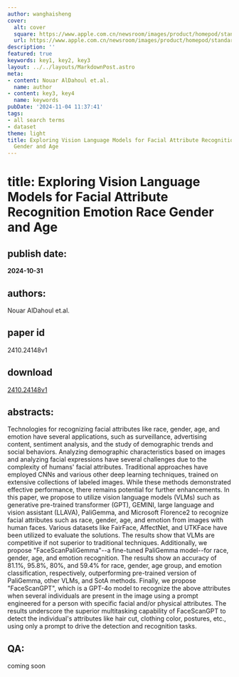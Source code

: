 ```yaml
---
author: wanghaisheng
cover:
  alt: cover
  square: https://www.apple.com.cn/newsroom/images/product/homepod/standard/Apple-HomePod-hero-230118_big.jpg.large_2x.jpg
  url: https://www.apple.com.cn/newsroom/images/product/homepod/standard/Apple-HomePod-hero-230118_big.jpg.large_2x.jpg
description: ''
featured: true
keywords: key1, key2, key3
layout: ../../layouts/MarkdownPost.astro
meta:
- content: Nouar AlDahoul et.al.
  name: author
- content: key3, key4
  name: keywords
pubDate: '2024-11-04 11:37:41'
tags:
- all search terms
- dataset
theme: light
title: Exploring Vision Language Models for Facial Attribute Recognition Emotion Race
  Gender and Age
---
```


# title: Exploring Vision Language Models for Facial Attribute Recognition Emotion Race Gender and Age 
## publish date: 
**2024-10-31** 
## authors: 
  Nouar AlDahoul et.al. 
## paper id
2410.24148v1
## download
[2410.24148v1](http://arxiv.org/abs/2410.24148v1)
## abstracts:
Technologies for recognizing facial attributes like race, gender, age, and emotion have several applications, such as surveillance, advertising content, sentiment analysis, and the study of demographic trends and social behaviors. Analyzing demographic characteristics based on images and analyzing facial expressions have several challenges due to the complexity of humans' facial attributes. Traditional approaches have employed CNNs and various other deep learning techniques, trained on extensive collections of labeled images. While these methods demonstrated effective performance, there remains potential for further enhancements. In this paper, we propose to utilize vision language models (VLMs) such as generative pre-trained transformer (GPT), GEMINI, large language and vision assistant (LLAVA), PaliGemma, and Microsoft Florence2 to recognize facial attributes such as race, gender, age, and emotion from images with human faces. Various datasets like FairFace, AffectNet, and UTKFace have been utilized to evaluate the solutions. The results show that VLMs are competitive if not superior to traditional techniques. Additionally, we propose "FaceScanPaliGemma"--a fine-tuned PaliGemma model--for race, gender, age, and emotion recognition. The results show an accuracy of 81.1%, 95.8%, 80%, and 59.4% for race, gender, age group, and emotion classification, respectively, outperforming pre-trained version of PaliGemma, other VLMs, and SotA methods. Finally, we propose "FaceScanGPT", which is a GPT-4o model to recognize the above attributes when several individuals are present in the image using a prompt engineered for a person with specific facial and/or physical attributes. The results underscore the superior multitasking capability of FaceScanGPT to detect the individual's attributes like hair cut, clothing color, postures, etc., using only a prompt to drive the detection and recognition tasks.
## QA:
coming soon
